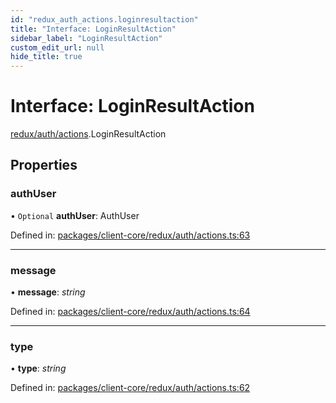 ```yaml
---
id: "redux_auth_actions.loginresultaction"
title: "Interface: LoginResultAction"
sidebar_label: "LoginResultAction"
custom_edit_url: null
hide_title: true
---
```


# Interface: LoginResultAction

[redux/auth/actions](../modules/redux_auth_actions.md).LoginResultAction

## Properties

### authUser

• `Optional` **authUser**: AuthUser

Defined in: [packages/client-core/redux/auth/actions.ts:63](https://github.com/xr3ngine/xr3ngine/blob/66a84a950/packages/client-core/redux/auth/actions.ts#L63)

___

### message

• **message**: *string*

Defined in: [packages/client-core/redux/auth/actions.ts:64](https://github.com/xr3ngine/xr3ngine/blob/66a84a950/packages/client-core/redux/auth/actions.ts#L64)

___

### type

• **type**: *string*

Defined in: [packages/client-core/redux/auth/actions.ts:62](https://github.com/xr3ngine/xr3ngine/blob/66a84a950/packages/client-core/redux/auth/actions.ts#L62)
